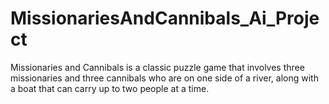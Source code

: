 # MissionariesAndCannibals_Ai_Project
Missionaries and Cannibals is a classic puzzle game that involves three missionaries and three cannibals who are on one side of a river, along with a boat that can carry up to two people at a time.
